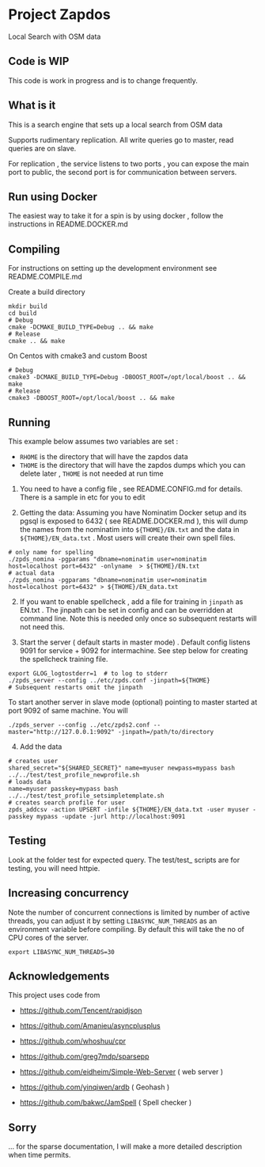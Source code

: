 # Project Zapdos

Local Search with OSM data

## Code is WIP

This code is work in progress and is to change frequently.

## What is it

This is a search engine that sets up a local search from OSM data

Supports rudimentary replication. All write queries go to master, read queries are on slave.

For replication , the service listens to two ports , you can expose the main port to public, the second port is for
communication between servers.

## Run using Docker

The easiest way to take it for a spin is by using docker , follow the instructions in README.DOCKER.md


## Compiling

For instructions on setting up the development environment see README.COMPILE.md

Create a build directory

```
mkdir build
cd build
# Debug
cmake -DCMAKE_BUILD_TYPE=Debug .. && make
# Release
cmake .. && make
```

On Centos with cmake3 and custom Boost

```
# Debug
cmake3 -DCMAKE_BUILD_TYPE=Debug -DBOOST_ROOT=/opt/local/boost .. && make
# Release
cmake3 -DBOOST_ROOT=/opt/local/boost .. && make
```

## Running

This example below assumes two variables are set :
- `RHOME` is the directory that will have the zapdos data
- `THOME` is the directory that will have the zapdos dumps which you can delete later , `THOME` is not needed at run time

1. You need to have a config file , see README.CONFIG.md for details. There is a sample in etc for you to edit

2. Getting the data: Assuming you have Nominatim Docker setup and its pgsql is exposed to 6432 ( see README.DOCKER.md ),
this will dump the names from the nominatim into `${THOME}/EN.txt` and the data in `${THOME}/EN_data.txt` .
Most users will create their own spell files.

```
# only name for spelling
./zpds_nomina -pgparams "dbname=nominatim user=nominatim host=localhost port=6432" -onlyname  > ${THOME}/EN.txt 
# actual data
./zpds_nomina -pgparams "dbname=nominatim user=nominatim host=localhost port=6432" > ${THOME}/EN_data.txt 
```

2. If you want to enable spellcheck , add a file for training in `jinpath` as EN.txt . The jinpath can be set in config and 
can be overridden at command line. Note this is needed only once so subsequent restarts will not need this.

3. Start the server ( default starts in master mode) . Default config listens 9091 for service + 9092 for intermachine.
See step below for creating the spellcheck training file.

```
export GLOG_logtostderr=1  # to log to stderr
./zpds_server --config ../etc/zpds.conf -jinpath=${THOME}
# Subsequent restarts omit the jinpath
```

To start another server in slave mode (optional) pointing to master started at port 9092 of same machine. You will

```
./zpds_server --config ../etc/zpds2.conf --master="http://127.0.0.1:9092" -jinpath=/path/to/directory
```

4. Add the data 

```
# creates user
shared_secret="${SHARED_SECRET}" name=myuser newpass=mypass bash ../../test/test_profile_newprofile.sh
# loads data
name=myuser passkey=mypass bash ../../test/test_profile_setsimpletemplate.sh
# creates search profile for user
zpds_addcsv -action UPSERT -infile ${THOME}/EN_data.txt -user myuser -passkey mypass -update -jurl http://localhost:9091
```

## Testing

Look at the folder test for expected query.
The test/test_ scripts are for testing, you will need httpie.

## Increasing concurrency

Note the number of concurrent connections is limited by number of active threads, you can adjust it
by setting `LIBASYNC_NUM_THREADS` as an environment variable before compiling. By default this will 
take the no of CPU cores of the server.

```
export LIBASYNC_NUM_THREADS=30
```

## Acknowledgements

This project uses code from

- https://github.com/Tencent/rapidjson
- https://github.com/Amanieu/asyncplusplus
- https://github.com/whoshuu/cpr
- https://github.com/greg7mdp/sparsepp

- https://github.com/eidheim/Simple-Web-Server ( web server )
- https://github.com/yinqiwen/ardb ( Geohash )
- https://github.com/bakwc/JamSpell ( Spell checker )

## Sorry

... for the sparse documentation, I will make a more detailed description when time permits.
